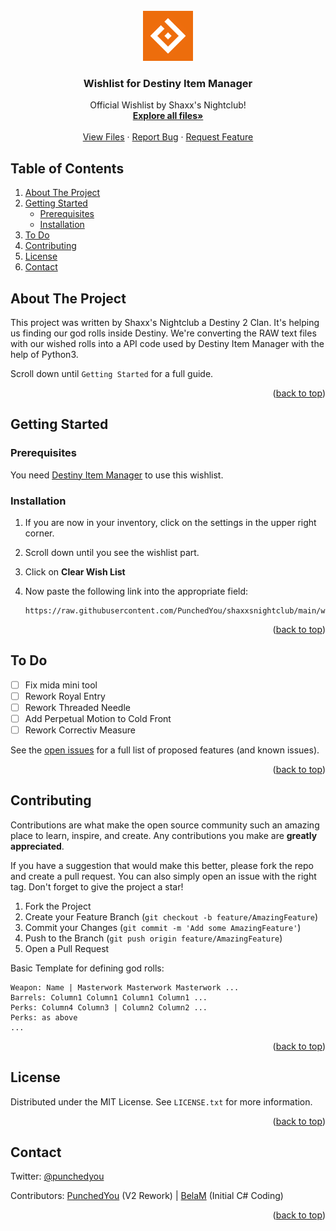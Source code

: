 <div id="top"></div>

<br />
<div align="center">
  <a href="https://github.com/PunchedYou/wishlist_v2">
    <img src="images/logo.png" alt="DIM" width="80" height="80">
  </a>

  <h3 align="center">Wishlist for Destiny Item Manager</h3>

  <p align="center">
    Official Wishlist by Shaxx's Nightclub!
    <br />
    <a href="https://github.com/PunchedYou/wishlist_v2"><strong>Explore all files»</strong></a>
    <br />
    <br />
    <a href="https://github.com/PunchedYou/wishlist_v2">View Files</a>
    ·
    <a href="https://github.com/PunchedYou/wishlist_v2/issues">Report Bug</a>
    ·
    <a href="https://github.com/PunchedYou/wishlist_v2/issues">Request Feature</a>
  </p>
</div>

## Table of Contents
  <ol>
    <li>
      <a href="#about-the-project">About The Project</a>
    </li>
    <li>
      <a href="#getting-started">Getting Started</a>
      <ul>
        <li><a href="#prerequisites">Prerequisites</a></li>
        <li><a href="#installation">Installation</a></li>
      </ul>
    </li>
    <li><a href="#to-do">To Do</a></li>
    <li><a href="#contributing">Contributing</a></li>
    <li><a href="#license">License</a></li>
    <li><a href="#contact">Contact</a></li>
  </ol>

## About The Project

This project was written by Shaxx's Nightclub a Destiny 2 Clan. It's helping us finding our god rolls inside Destiny. We're converting the RAW text files with our wished rolls into a API code used by Destiny Item Manager with the help of Python3.

Scroll down until `Getting Started` for a full guide.

<p align="right">(<a href="#top">back to top</a>)</p>

## Getting Started

### Prerequisites

You need [Destiny Item Manager](https://destinyitemmanager.com/) to use this wishlist.

### Installation

1. If you are now in your inventory, click on the settings in the upper right corner.
2. Scroll down until you see the wishlist part.
3. Click on **Clear Wish List**
4. Now paste the following link into the appropriate field:

   ```
   https://raw.githubusercontent.com/PunchedYou/shaxxsnightclub/main/wishlist.txt
   ```

<p align="right">(<a href="#top">back to top</a>)</p>

## To Do

- [ ] Fix mida mini tool
- [ ] Rework Royal Entry
- [ ] Rework Threaded Needle
- [ ] Add Perpetual Motion to Cold Front
- [ ] Rework Correctiv Measure

See the [open issues](https://github.com/othneildrew/Best-README-Template/issues) for a full list of proposed features (and known issues).

<p align="right">(<a href="#top">back to top</a>)</p>

## Contributing

Contributions are what make the open source community such an amazing place to learn, inspire, and create. Any contributions you make are **greatly appreciated**.

If you have a suggestion that would make this better, please fork the repo and create a pull request. You can also simply open an issue with the right tag. Don't forget to give the project a star!

1. Fork the Project
2. Create your Feature Branch (`git checkout -b feature/AmazingFeature`)
3. Commit your Changes (`git commit -m 'Add some AmazingFeature'`)
4. Push to the Branch (`git push origin feature/AmazingFeature`)
5. Open a Pull Request

Basic Template for defining god rolls:

```
Weapon: Name | Masterwork Masterwork Masterwork ...
Barrels: Column1 Column1 Column1 Column1 ...
Perks: Column4 Column3 | Column2 Column2 ...
Perks: as above
...
```

<p align="right">(<a href="#top">back to top</a>)</p>

## License

Distributed under the MIT License. See `LICENSE.txt` for more information.

<p align="right">(<a href="#top">back to top</a>)</p>

## Contact

Twitter: [@punchedyou](https://twitter.com/punchedyou)

Contributors: [PunchedYou](https://github.com/PunchedYou) (V2 Rework) | [BelaM](https://github.com/BelaM-D2) (Initial C# Coding)

<p align="right">(<a href="#top">back to top</a>)</p>
